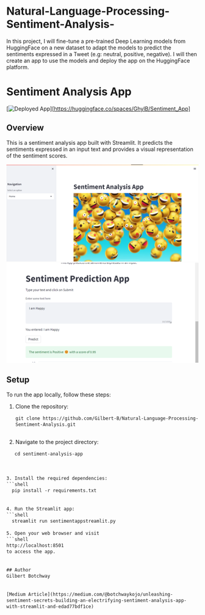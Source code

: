 # Natural-Language-Processing-Sentiment-Analysis-


 In this project, I will fine-tune a pre-trained Deep Learning models from HuggingFace on a new dataset to adapt the models to predict the sentiments expressed in a Tweet (e.g: neutral, positive, negative). I will then create an app to use the models and deploy the app on the HuggingFace platform.
 
 # Sentiment Analysis App

[![Deployed App](https://img.shields.io/badge/Deployed%20App-Live-green)][https://huggingface.co/spaces/GhylB/Sentiment_App]

## Overview

This is a sentiment analysis app built with Streamlit. It predicts the sentiments expressed in an input text and provides a visual representation of the sentiment scores.

![App Screenshot](./Screenshots/App.png)
![App Screenshot](./Screenshots/app2.png)


## Setup

To run the app locally, follow these steps:

1. Clone the repository:

   ```shell
   git clone https://github.com/Gilbert-B/Natural-Language-Processing-Sentiment-Analysis.git
   
   
2. Navigate to the project directory:

```shell
   cd sentiment-analysis-app
   
   
   
3. Install the required dependencies:
```shell
  pip install -r requirements.txt
  
  
4. Run the Streamlit app:
```shell
  streamlit run sentimentappstreamlit.py
  
5. Open your web browser and visit
```shell
http://localhost:8501 
to access the app.


## Author
Gilbert Botchway 


[Medium Article](https://medium.com/@botchwaykojo/unleashing-sentiment-secrets-building-an-electrifying-sentiment-analysis-app-with-streamlit-and-edad77bdf1ce)
